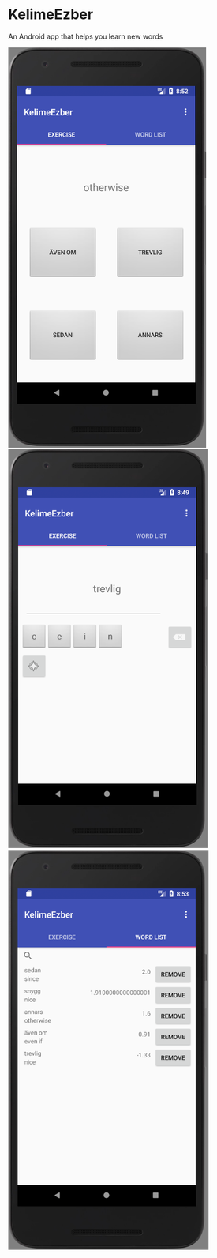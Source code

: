 # KelimeEzber
An Android app that helps you learn new words

![Multiple choice exercise screenshot](https://github.com/mstniy/KelimeEzber/blob/master/screenshots/exercise_mc.png)
![Writing exercise screenshot](https://github.com/mstniy/KelimeEzber/blob/master/screenshots/exercise_writing.png)
![Wordlist screenshot](https://github.com/mstniy/KelimeEzber/blob/master/screenshots/wordlist.png)
